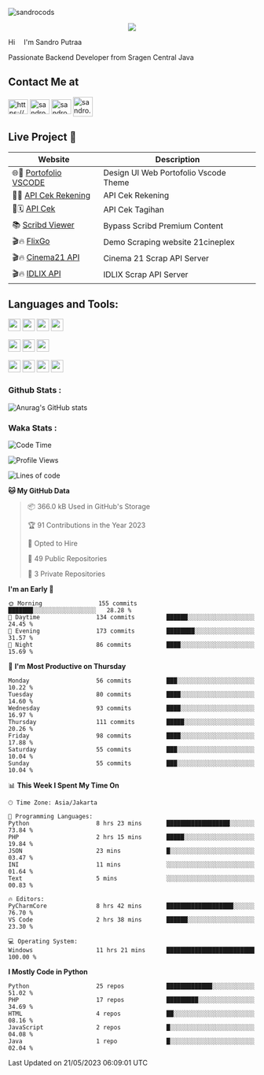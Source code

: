 

![sandrocods](https://cardivo.vercel.app/api?name=Martinus%20Krisandro%20Perdana%20Putra&description=Junior%20Backend%20Developer&image=https://avatars.githubusercontent.com/u/59155826?v=4&backgroundColor=%23ecf0f1)
<p align="center" style="p3">
<a href="https://github.com/antonkomarev/github-profile-views-counter">
    <img align="center"  src="https://komarev.com/ghpvc/?username=sandrocods&style=for-the-badge">
</a>
</p>

Hi <img src="https://media.giphy.com/media/hvRJCLFzcasrR4ia7z/giphy.gif" width="10px"> I'm Sandro Putraa

Passionate Backend Developer from Sragen Central Java

## Contact Me at

<p align="left">
    <a href="https://www.linkedin.com/in/sandro-putraa-34b80a19b/" target="blank"><img align="center" src="https://raw.githubusercontent.com/rahuldkjain/github-profile-readme-generator/master/src/images/icons/Social/linked-in-alt.svg" alt="https://www.linkedin.com/in/sandro-putraa-34b80a19b/" height="30" width="40" /></a>
    <a href="https://fb.com/sandro.putraaa" target="blank"><img align="center" src="https://raw.githubusercontent.com/rahuldkjain/github-profile-readme-generator/master/src/images/icons/Social/facebook.svg" alt="sandro.putraaa" height="30" width="40" /></a>
    <a href="https://instagram.com/sandro.putraa" target="blank"><img align="center" src="https://raw.githubusercontent.com/rahuldkjain/github-profile-readme-generator/master/src/images/icons/Social/instagram.svg" alt="sandro.putraa" height="30" width="40" /></a>
    <a href="https://wakatime.com/@sandrocods" target="blank"><img align="center" src="https://wakatime.com/static/img/wakatime-logo-text-vertical.png" alt="sandro.putraa" height="40" width="40" /></a>
   
</p>

## Live Project 🚀


| Website             | Description     |
| ----------------- | --- |
| 🌐👤 [Portofolio VSCODE](http://47.88.53.4:1872/porto/)| Design UI Web Portofolio Vscode Theme |
| 📑👤 [API Cek Rekening](http://47.88.53.4:3333/api/docs) | API Cek Rekening |
| 📑🗓 [API Cek](http://47.88.53.4:1111/api/docs) | API Cek Tagihan |
| 📚 [Scribd Viewer](http://sandroputraa.my.id/scribd/) | Bypass Scribd Premium Content |
| 🎬🔥 [FlixGo](https://testflsk.sandroputraa.com/) | Demo Scraping website 21cineplex  |
| 🎬🔥 [Cinema21 API](https://cinema-21-scrapper.vercel.app/) | Cinema 21 Scrap API Server |
| 🎬🔥 [IDLIX API](https://idlix-api.vercel.app/) | IDLIX Scrap API Server |



## Languages and Tools:

<img src="https://img.shields.io/badge/-Git-white?style=for-the-badge&logo=git" height="25" /></img>
<img src="https://img.shields.io/badge/-GitHub-white?style=for-the-badge&logo=github&logoColor=007ACC" height="25" /></img> <img src="https://img.shields.io/badge/-VS%20Code-white?style=for-the-badge&logo=visual-studio-code&logoColor=007ACC" height="25" /></img> <img src="https://img.shields.io/badge/-Pycharm-white?style=for-the-badge&logo=pycharm&logoColor=007ACC" height="25" /></img>

<img src="https://img.shields.io/badge/-Laravel-white?style=for-the-badge&logo=laravel&logoColor=007ACC" height="25" /></img>
<img src="https://img.shields.io/badge/-Flask-white?style=for-the-badge&logo=flask&logoColor=007ACC" height="25" /></img>
<img src="https://img.shields.io/badge/-Selenium-white?style=for-the-badge&logo=selenium&logoColor=007ACC" height="25" /></img>

<img src="https://img.shields.io/badge/-Python-white?style=for-the-badge&logo=python&logoColor=007ACC" height="25" /></img>
<img src="https://img.shields.io/badge/-Php-white?style=for-the-badge&logo=php&logoColor=007ACC" height="25" /></img>
<img src="https://img.shields.io/badge/-java-white?style=for-the-badge&logo=java&logoColor=007ACC" height="25" /></img>
<img src="https://img.shields.io/badge/-c++-white?style=for-the-badge&logo=c%2B%2B&logoColor=007ACC" height="25" /></img>



### Github Stats :
![Anurag's GitHub stats](https://github-readme-stats.vercel.app/api?username=sandrocods&show_icons=true&theme=transparent)


### Waka Stats :
<!--START_SECTION:waka-->
![Code Time](http://img.shields.io/badge/Code%20Time-697%20hrs%2016%20mins-blue)

![Profile Views](http://img.shields.io/badge/Profile%20Views-24-blue)

![Lines of code](https://img.shields.io/badge/From%20Hello%20World%20I%27ve%20Written-1.4%20million%20lines%20of%20code-blue)

**🐱 My GitHub Data** 

> 📦 366.0 kB Used in GitHub's Storage 
 > 
> 🏆 91 Contributions in the Year 2023
 > 
> 💼 Opted to Hire
 > 
> 📜 49 Public Repositories 
 > 
> 🔑 3 Private Repositories 
 > 
**I'm an Early 🐤** 

```text
🌞 Morning                155 commits         ███████░░░░░░░░░░░░░░░░░░   28.28 % 
🌆 Daytime                134 commits         ██████░░░░░░░░░░░░░░░░░░░   24.45 % 
🌃 Evening                173 commits         ████████░░░░░░░░░░░░░░░░░   31.57 % 
🌙 Night                  86 commits          ████░░░░░░░░░░░░░░░░░░░░░   15.69 % 
```
📅 **I'm Most Productive on Thursday** 

```text
Monday                   56 commits          ███░░░░░░░░░░░░░░░░░░░░░░   10.22 % 
Tuesday                  80 commits          ████░░░░░░░░░░░░░░░░░░░░░   14.60 % 
Wednesday                93 commits          ████░░░░░░░░░░░░░░░░░░░░░   16.97 % 
Thursday                 111 commits         █████░░░░░░░░░░░░░░░░░░░░   20.26 % 
Friday                   98 commits          ████░░░░░░░░░░░░░░░░░░░░░   17.88 % 
Saturday                 55 commits          ███░░░░░░░░░░░░░░░░░░░░░░   10.04 % 
Sunday                   55 commits          ███░░░░░░░░░░░░░░░░░░░░░░   10.04 % 
```


📊 **This Week I Spent My Time On** 

```text
🕑︎ Time Zone: Asia/Jakarta

💬 Programming Languages: 
Python                   8 hrs 23 mins       ██████████████████░░░░░░░   73.84 % 
PHP                      2 hrs 15 mins       █████░░░░░░░░░░░░░░░░░░░░   19.84 % 
JSON                     23 mins             █░░░░░░░░░░░░░░░░░░░░░░░░   03.47 % 
INI                      11 mins             ░░░░░░░░░░░░░░░░░░░░░░░░░   01.64 % 
Text                     5 mins              ░░░░░░░░░░░░░░░░░░░░░░░░░   00.83 % 

🔥 Editors: 
PyCharmCore              8 hrs 42 mins       ███████████████████░░░░░░   76.70 % 
VS Code                  2 hrs 38 mins       ██████░░░░░░░░░░░░░░░░░░░   23.30 % 

💻 Operating System: 
Windows                  11 hrs 21 mins      █████████████████████████   100.00 % 
```

**I Mostly Code in Python** 

```text
Python                   25 repos            █████████████░░░░░░░░░░░░   51.02 % 
PHP                      17 repos            █████████░░░░░░░░░░░░░░░░   34.69 % 
HTML                     4 repos             ██░░░░░░░░░░░░░░░░░░░░░░░   08.16 % 
JavaScript               2 repos             █░░░░░░░░░░░░░░░░░░░░░░░░   04.08 % 
Java                     1 repo              █░░░░░░░░░░░░░░░░░░░░░░░░   02.04 % 
```




 Last Updated on 21/05/2023 06:09:01 UTC
<!--END_SECTION:waka-->
